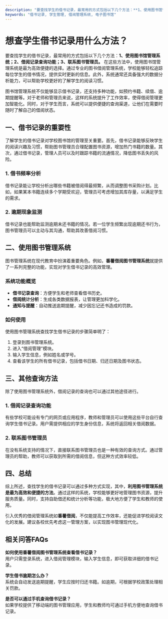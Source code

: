 ```yaml
---
description: "要查找学生的借书记录，最常用的方式包括以下几个方法：**1、使用图书馆管理系统；2、借阅记录查询功能；3、联系图书管理员。** 在这些方法中，使用图书馆管理系统是最为高效便捷的选择。通过专业的图书借阅管理系统，学校能够轻松追踪每位学生的借书情况，提供实时更新的信息。此外，系统通常还具备强大的数据分析能力，可以帮助学校更好的了解学生的阅读习惯。"
keywords: "借书记录, 学生管理, 借阅管理系统, 电子图书馆"
---
```

# 想查学生借书记录用什么方法？

要查找学生的借书记录，最常用的方式包括以下几个方法：**1、使用图书馆管理系统；2、借阅记录查询功能；3、联系图书管理员。** 在这些方法中，使用图书馆管理系统是最为高效便捷的选择。通过专业的图书借阅管理系统，学校能够轻松追踪每位学生的借书情况，提供实时更新的信息。此外，系统通常还具备强大的数据分析能力，可以帮助学校更好的了解学生的阅读习惯。

图书馆管理系统不仅能够显示借书记录，还支持多种功能，如预约书籍、续借、逾期提醒等。对于老师和管理员来说，这样的系统提升了工作效率，使得借阅管理更加智能化。同时，对于学生而言，系统可以提供便捷的查询渠道，让他们在需要时随时了解自己的借阅状态。

## 一、借书记录的重要性

了解学生的借书记录对学校图书馆的管理至关重要。首先，借书记录能够反映学生的阅读兴趣及习惯，帮助图书管理员合理配置图书资源，增加热门书籍的数量。其次，通过借书记录，管理人员可以及时跟踪书籍的流通情况，降低图书丢失的风险。

### 1. 借书频率分析

借书记录能让学校分析出哪些书籍被借阅得最频繁，从而调整图书采购计划。比如，如果某本书籍连续多个学期受欢迎，管理员可考虑增加其库存量，以满足学生的需求。

### 2. 逾期现象监测

借书记录也能帮助监测逾期未还书籍的情况。若一位学生频繁出现逾期还书行为，图书管理员可以主动与其沟通，帮助其改善借阅习惯。

## 二、使用图书管理系统

图书管理系统在现代教育中扮演着重要角色。例如，**番薯借阅图书管理系统**就提供了一系列完整的功能，实现对学生借书记录的高效管理。

### 系统功能概览

- **借书记录查询**：方便学生和老师查看借书历史。
- **借阅统计分析**：生成各类数据报表，让管理更加科学化。
- **通知与提醒**：自动推送逾期提醒，减少因忘记还书造成的罚款。

### 如何使用

使用图书管理系统查找学生借书记录的步骤简单明了：

1. 登录到图书管理系统。
2. 进入“借阅管理”模块。
3. 输入学生信息，例如姓名或学号。
4. 查看该学生的所有借书记录，包括借书日期、归还日期及图书状态。

## 三、其他查询方法

除了使用图书管理系统外，借阅记录的查询也可以通过其他途径进行。

### 1. 借阅记录查询功能

有些学校可能设有专门的网页或应用程序，教师和管理员可以使用这些平台自行查询学生借书记录。用户需提供相应的学生身份信息，系统将返回相关借阅数据。

### 2. 联系图书管理员

在没有系统支持的情况下，直接联系图书管理员也是一种有效的查询方式。通过管理员的帮助，教师可以获取到所需的借阅信息，但这种方式效率较低。

## 四、总结

综上所述，查找学生的借书记录可以通过多种方式实现，其中，**利用图书管理系统是最为高效和便捷的方法**。通过这样的系统，学校能够更好地管理图书资源，提升服务质量。同时，支持自助借还和统计分析等功能，极大地方便了学生和教师的使用。

引入优秀的借阅管理系统如**番薯借阅**，不仅能提高工作效率，还能促进学校阅读文化的发展。建议各校优先考虑这一管理方案，以实现图书管理现代化。

## 相关问答FAQs

**如何使用番薯借阅图书管理系统查看借书记录？**  
用户只需登录系统，进入借阅管理模块，输入学生信息，即可获取详细的借书记录。

**学生借书逾期怎么办？**  
系统会自动发送逾期提醒，学生应按时归还书籍。如逾期，可根据学校政策处理相关罚款。

**是否可以通过手机查询借书记录？**  
如果学校提供了移动端的图书管理应用，学生和教师均可通过手机方便地查询借书记录。
